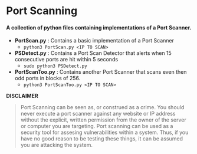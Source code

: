 # Port Scanning #

#### A collection of python files containing implementations of a Port Scanner. ####

- **PortScan<span>.py** : Contains a basic implementation of a Port Scanner
    - `python3 PortScan.py <IP TO SCAN>` 
- **PSDetect<span>.py** : Contains a Port Scan Detector that alerts when 15 consecutive ports are hit within 5 seconds
    - `sudo python3 PSDetect.py`
- **PortScanToo<span>.py** : Contains another Port Scanner that scans even then odd ports in blocks of 256.
    - `python3 PortScanToo.py <IP TO SCAN>`

    
**DISCLAIMER**
>Port Scanning can be seen as, or construed as a crime. You should never execute a port scanner against any website or IP address without the explicit, written permission from the owner of the server or computer you are targeting. Port scanning can be used as a security tool for assesing vulnerabilities within a system. Thus, if you have no good reason to be testing these things, it can be assumed you are attacking the system.


